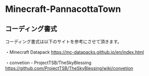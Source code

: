 # Minecraft-PannacottaTown


## コーディング書式
コーディング書式は以下のサイトを参考にさせて頂きます。

・Minecraft Datapack
https://mc-datapacks.github.io/en/index.html

・convetion - ProjectTSB/TheSkyBlessing
https://github.com/ProjectTSB/TheSkyBlessing/wiki/convetion